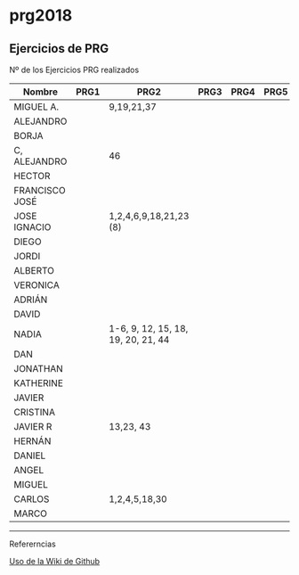 # prg2018
## Ejercicios de PRG

Nº de los Ejercicios PRG realizados

| Nombre | PRG1 | PRG2 | PRG3 | PRG4 | PRG5 |
| ------ | ---- | ---- | ---- | ---- | ---- |
| MIGUEL A. |   |   9,19,21,37  |      |      |      |
| ALEJANDRO |  |  |  |  |  |
| BORJA |  |  |  |  |  |
| C, ALEJANDRO | |46  |  |  |  |
| HECTOR | |  |  |  |  |
| FRANCISCO JOSÉ |  |  |  |  |  |
| JOSE IGNACIO | |1,2,4,6,9,18,21,23 (8)  |  |  |  |
| DIEGO |  |  |  |  |  |
| JORDI| |  |  |  |  |
| ALBERTO |  |  |  |  ||
| VERONICA |  |  |  |  |  |
| ADRIÁN | | | |  |  |
| DAVID | |  |  |  |  |
| NADIA | | 1-6, 9, 12, 15, 18, 19, 20, 21, 44 |  |  |  |
| DAN |  |  |  |  |  |
| JONATHAN |  |  |  |  |  |
| KATHERINE | |  |  |  |  |
| JAVIER | | | |  |  |
| CRISTINA |  |    |  |  |  |
| JAVIER R| |13,23, 43 |  |  |  |
| HERNÁN | |  |  |  |  |
| DANIEL | |  |  |   | |
| ANGEL |  |  |  |  |  |
| MIGUEL |  |  |  |  |  |
| CARLOS |  |1,2,4,5,18,30  |  |  |  |
| MARCO |  |  | | |

***
Refererncias

[Uso de la Wiki de Github](https://www.adictosaltrabajo.com/tutoriales/github-wiki/)
